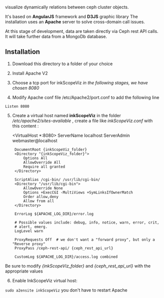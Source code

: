  visualize dynamically relations between ceph cluster objects.

 It's based on **AngularJS** framework and **D3JS** graphic library
 The installation uses an **Apache** server to solve cross-domain call issues.

 At this stage of development, data are taken directly via Ceph rest API calls.
 It will take further data from a MongoDb database.

Installation
------------

1. Download this directory to a folder of your choice

2. Install Apache V2

3. Choose a tcp port for inkScopeViz
*in the following stages, we have chosen 8080*

4. Modify Apache conf file /etc/Apache2/port.conf to add the following line

`Listen 8080`

5. Create a virtual host named **inkScopeViz**
in the folder */etc/apache2/sites-available* ,
create a file like *inkScopeViz.conf* with this content :


    <VirtualHost *:8080>
	    ServerName  localhost
	    ServerAdmin webmaster@localhost

	    DocumentRoot {inkScopeViz_folder}
	    <Directory "{inkScopeViz_folder}">
		    Options All
		    AllowOverride All
		    Require all granted
	    </Directory>

	    ScriptAlias /cgi-bin/ /usr/lib/cgi-bin/
	    <Directory "/usr/lib/cgi-bin">
		    AllowOverride None
		    Options +ExecCGI -MultiViews +SymLinksIfOwnerMatch
		    Order allow,deny
		    Allow from all
	    </Directory>

	    ErrorLog ${APACHE_LOG_DIR}/error.log

	    # Possible values include: debug, info, notice, warn, error, crit,
	    # alert, emerg.
	    LogLevel warn

        ProxyRequests Off  # we don't want a "forward proxy", but only a "Reverse proxy"
        ProxyPass /ceph-rest-api/ {ceph_rest_api_url}

	    CustomLog ${APACHE_LOG_DIR}/access.log combined
    </VirtualHost>

Be sure to modify *{inkScopeViz_folder}* and *{ceph_rest_api_url}* with the appropriate values

6. Enable InkScopeViz virtual host:

`sudo a2ensite inkScopeViz`
you don't have to restart Apache

